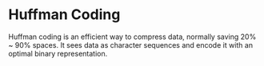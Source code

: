 # Huffman Coding

Huffman coding is an efficient way to compress data, normally saving 20% ~ 90% spaces. It sees data as character sequences and encode it with an optimal binary representation.
